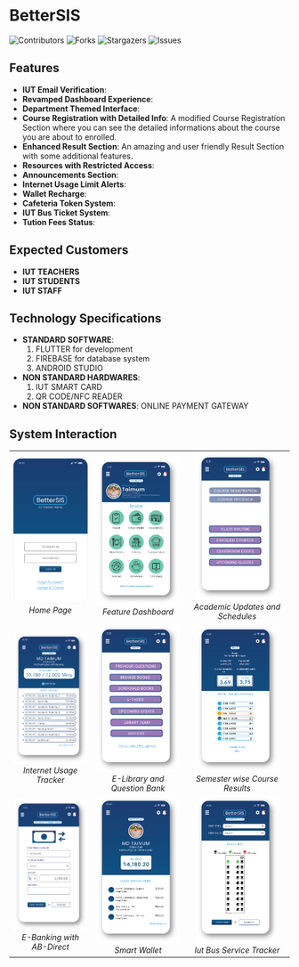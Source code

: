 # BetterSIS
![Contributors](https://img.shields.io/github/contributors/akibhaider/BetterSIS?color=darkgreen) ![Forks](https://img.shields.io/github/forks/akibhaider/BetterSIS?style=social) ![Stargazers](https://img.shields.io/github/stars/akibhaider/BetterSIS?style=social) ![Issues](https://img.shields.io/github/issues/akibhaider/BetterSIS?color=brown) 

## Features
- **IUT Email Verification**: 
- **Revamped Dashboard Experience**: 
- **Department Themed Interface**: 
- **Course Registration with Detailed Info**: A modified Course Registration Section where you can see the detailed informations about the course you are about to enrolled.
- **Enhanced Result Section**: An amazing and user friendly Result Section with some additional features.
- **Resources with Restricted Access**: 
- **Announcements Section**: 
- **Internet Usage Limit Alerts**: 
- **Wallet Recharge**:
- **Cafeteria Token System**:
- **IUT Bus Ticket System**:
- **Tution Fees Status**:

## Expected Customers
- **IUT TEACHERS**
- **IUT STUDENTS**
- **IUT STAFF**

## Technology Specifications
- **STANDARD SOFTWARE**:
  1. FLUTTER for development
  2. FIREBASE for database system
  3. ANDROID STUDIO 
- **NON STANDARD HARDWARES**:
  1. IUT SMART CARD
  2. QR CODE/NFC READER
- **NON STANDARD SOFTWARES**: ONLINE PAYMENT GATEWAY

## System Interaction
<table align="center">
  <tr>
    <td align="center">
      <img src="ui/Home.png" alt="Home Page" width="150"/><br/>
      <em>Home Page</em>
    </td>
    <td align="center">
      <img src="ui/Dashboard.png" alt="Feature Dashboard" width="150"/><br/>
      <em>Feature Dashboard</em>
    </td>
    <td align="center">
      <img src="ui/Academics.png" alt="Academic Updates and Schedules" width="150"/><br/>
      <em>Academic Updates and Schedules</em>
    </td>
  </tr>
  <tr>
    <td align="center">
      <img src="ui/Internet.png" alt="Internet Usage Tracker" width="150"/><br/>
      <em>Internet Usage Tracker</em>
    </td>
    <td align="center">
      <img src="ui/Library.png" alt="E-Library and Question Bank" width="150"/><br/>
      <em>E-Library and Question Bank</em>
    </td>
    <td align="center">
      <img src="ui/Result.png" alt="Semester wise Course Results" width="150"/><br/>
      <em>Semester wise Course Results</em>
    </td>
  </tr>
  <tr>
    <td align="center">
      <img src="ui/AddMoney.png" alt="E-Banking with AB-Direct" width="150"/><br/>
      <em>E-Banking with AB-Direct</em>
    </td>
    <td align="center">
      <img src="ui/SmartWallet.png" alt="Smart Wallet" width="150"/><br/>
      <em>Smart Wallet</em>
    </td>
    <td align="center">
      <img src="ui/Transportation.png" alt="Iut Bus Service Tracker" width="150"/><br/>
      <em>Iut Bus Service Tracker</em>
    </td>
  </tr>
</table>

